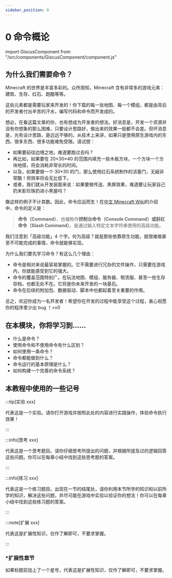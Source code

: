 ```yaml
---
sidebar_position: 0
---
```


# 0 命令概论

import GiscusComponent from "/src/components/GiscusComponent/component.js"

## 为什么我们需要命令？

Minecraft 的世界是丰富多彩的。众所周知，Minecraft 含有非常多的游戏元素：建筑、生存、红石、跑酷等等。

这些元素都是需要玩家来开发的！你下载的每一张地图、每一个模组，都是由背后的开发者付出辛苦的汗水，编写代码和命令而开发成的。

想必，在看这篇文章的你，也有想成为开发者的想法。好消息是，开发一个资源并没有你想象的那么困难，只要设计思路好，做出来的效果一般都不会差。但坏消息是，光有设计思路，是远远不够的。从技术上来讲，如果只是使用原生游戏内的东西，很多东西、很多功能难免受限。请试想：

- 如果要前往边境之地，难道要跑过去吗？
- 再比如，如果要在 20×30×40 的范围内填充一些木板方块，一个方块一个方块地搭，将会消耗非常长的时间。
- 以及，如果要做一个 30*30 的门，那么使用红石系统制作的活塞门，无疑非常酷！但效率将会无比低下。
- 或者，我们就从开发层面来说：如果要做传送、黑屏效果，难道要让玩家自己扔末影珍珠扔进小黑屋吗？

像这样的例子不计其数。因此，命令应运而生！在[中文 Minecraft Wiki](https://zh.minecraft.wiki/w/命令)的介绍中，命令的定义是：

> **命令（Command）**，也被称作**控制台命令（Console Command）**或**斜杠命令（Slash Command）**，是通过输入特定文本字符串使用的高级功能。

我们注意到「高级功能」4 个字。何为高级？就是那些依靠原生功能，就很难做甚至不可能完成的事情，命令就能够实现。

为什么我们要先学习命令？有这么几个理由：

- 命令是相对来说最容易掌握的。它不需要进行冗杂的文件操作，只需要在游戏内，你就能感受到它的强大。
- 命令的覆盖范围特别广。在玩法地图、模组、服务器、租赁服、甚至一些生存存档，也都无处不在。它将是你未来开发的一块基石。
- 命令在后续的附加包、数据驱动、脚本中也都起着至关重要的作用。

总之，欢迎你成为一名开发者！希望你在开发的过程中能享受这个过程，衷心祝愿你的程序里少出 bug ！>v0

## 在本模块，你将学习到……

- 什么是命令？
- 使用命令和不使用命令有什么区别？
- 如何使用一条命令？
- 命令都能做到什么？
- 命令运行的基本原理是什么？
- 如何构建一个完善的命令系统？

## 本教程中使用的一些记号

:::tip[实验 xxx]

代表这是一个实验。请你打开游戏并按照此处的内容进行实践操作，体验命令执行效果！

:::

:::info[思考 xxx]

代表这是一个思考题目。请你仔细思考所提出的问题，并根据所提及过的逻辑回答这些问题。你可以在每章小结中找到这些思考题的答案。

:::

:::info[练习 xxx]

代表这是一个练习题目。出现在一节的结尾处，请你利用本节所学的知识和以前所学的知识，解决这些问题，并尽可能在游戏中实验以验证你的想法！你可以在每章小结中找到这些练习题的答案。

:::

:::note[扩展 xxx]

代表这是扩展性知识，仅作了解即可，不要求掌握。

:::

### *扩展性章节

如果标题前加上了一个星号，代表这是扩展性知识，仅作了解即可，不要求掌握。

<GiscusComponent/>
